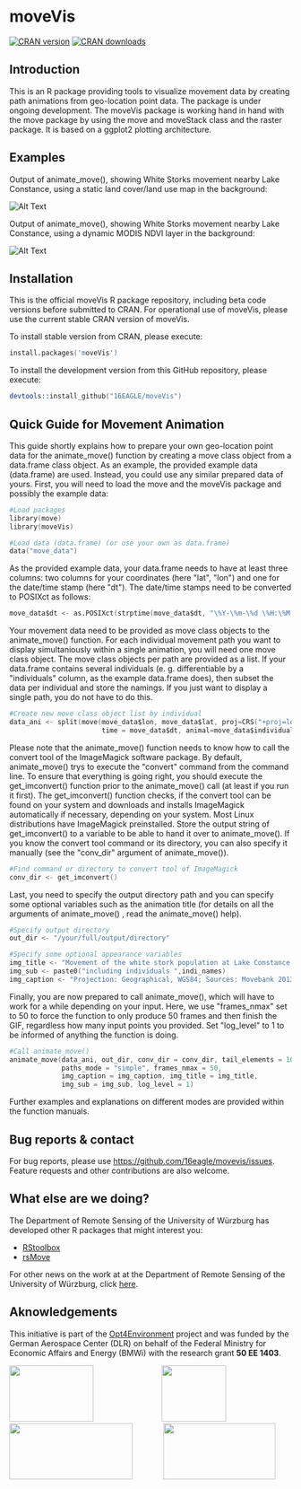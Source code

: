 # moveVis
[![CRAN version](https://www.r-pkg.org/badges/version/moveVis)](https://CRAN.R-project.org/package=moveVis)
[![CRAN downloads](https://cranlogs.r-pkg.org/badges/last-month/moveVis?color=brightgreen)](https://CRAN.R-project.org/package=moveVis)

## Introduction

This is an R package providing tools to visualize movement data by creating path animations from geo-location point data. The package is under ongoing development.  The moveVis package is working hand in hand with the move package by using the move and moveStack class and the raster package. It is based on a ggplot2 plotting architecture.

## Examples

Output of animate_move(), showing White Storks movement nearby Lake Constance, using a static land cover/land use map in the background:

![Alt Text](https://github.com/16EAGLE/AUX_data/blob/master/data/examp1.gif)

Output of animate_move(), showing White Storks movement nearby Lake Constance, using a dynamic MODIS NDVI layer in the background:

![Alt Text](https://github.com/16EAGLE/AUX_data/blob/master/data/examp2.gif)


## Installation

This is the official moveVis R package repository, including beta code versions before submitted to CRAN. For operational use of moveVis, please use the current stable CRAN version of moveVis.

To install stable version from CRAN, please execute:

```s
install.packages('moveVis')
```

To install the development version from this GitHub repository, please execute:

```s
devtools::install_github("16EAGLE/moveVis")
```

## Quick Guide for Movement Animation

This guide shortly explains how to prepare your own geo-location point data for the animate_move() function by creating a move class object from a data.frame class object. As an example, the provided example data (data.frame) are used. Instead, you could use any similar prepared data of yours. First, you will need to load the move and the moveVis package and possibly the example data:

```s
#Load packages
library(move)
library(moveVis)

#Load data (data.frame) (or use your own as data.frame)
data("move_data")
```

As the provided example data, your data.frame needs to have at least three columns: two columns for your coordinates (here "lat", "lon") and one for the date/time stamp (here "dt"). The date/time stamps need to be converted to POSIXct as follows:

```s
move_data$dt <- as.POSIXct(strptime(move_data$dt, "\%Y-\%m-\%d \%H:\%M:\%S", tz = "UTC"))
```

Your movement data need to be provided as move class objects to the animate_move() function. For each individual movement path you want to display simultaniously within a single animation, you will need one move class object. The move class objects per path are provided as a list. If your data.frame contains several individuals (e. g. differentiable by a "individuals" column, as the example data.frame does), then subset the data per individual and store the namings. If you just want to display a single path, you do not have to do this.

```s
#Create new move class object list by individual
data_ani <- split(move(move_data$lon, move_data$lat, proj=CRS("+proj=longlat +ellps=WGS84"),
                       time = move_data$dt, animal=move_data$individual, data=move_data))
```

Please note that the animate_move() function needs to know how to call the convert tool of the ImageMagick software package. By default, animate_move() trys to execute the "convert" command from the command line. To ensure that everything is going right, you should execute the get_imconvert() function prior to the animate_move() call (at least if you run it first). The get_imconvert() function checks, if the convert tool can be found on your system and downloads and installs ImageMagick automatically if necessary, depending on your system. Most Linux distributions have ImageMagick preinstalled. Store the output string of get_imconvert() to a variable to be able to hand it over to animate_move(). If you know the convert tool command or its directory, you can also specify it manually (see the "conv_dir" argument of animate_move()).

```s
#Find command or directory to convert tool of ImageMagick
conv_dir <- get_imconvert()
```

Last, you need to specify the output directory path and you can specify some optional variables such as the animation title (for details on all the arguments of animate_move() , read the animate_move() help).

```s
#Specify output directory
out_dir <- "/your/full/output/directory"

#Specify some optional appearance variables
img_title <- "Movement of the white stork population at Lake Constance, Germany"
img_sub <- paste0("including individuals ",indi_names)
img_caption <- "Projection: Geographical, WGS84; Sources: Movebank 2013; Google Maps"
```

Finally, you are now prepared to call animate_move(), which will have to work for a while depending on your input. Here, we use "frames_nmax" set to 50 to force the function to only produce 50 frames and then finish the GIF, regardless how many  input points you provided. Set "log_level" to 1 to be informed of anything the function is doing.

```s
#Call animate_move()
animate_move(data_ani, out_dir, conv_dir = conv_dir, tail_elements = 10,
             paths_mode = "simple", frames_nmax = 50,
             img_caption = img_caption, img_title = img_title,
             img_sub = img_sub, log_level = 1)
```

Further examples and explanations on different modes are provided within the function manuals.

## Bug reports & contact

For bug reports, please use <https://github.com/16eagle/movevis/issues>. Feature requests and other contributions are also welcome.

## What else are we doing?

The Department of Remote Sensing of the University of Würzburg has developed other R packages that might interest you:
 * <a target="_blank" href="http://bleutner.github.io/RStoolbox/">RStoolbox</a>
 * <a target="_blank" href="https://github.com/RRemelgado/rsMove/">rsMove</a>

For other news on the work at at the Department of Remote Sensing of the University of Würzburg, click <a target="_blank" href="http://remote-sensing.eu/">here</a>.

## Aknowledgements
          
This initiative is part of the <a target="_blank" href="http://www.fernerkundung.geographie.uni-wuerzburg.de/en/lehrstuehle_und_arbeitsgruppen/department_of_remote_sensing/research/projects/current_projects/opt4environment//">Opt4Environment</a> project and was funded by the German Aerospace Center (DLR) on behalf of the Federal Ministry for Economic Affairs and Energy (BMWi) with the research grant <b>50 EE 1403</b>.

<p align="justify">
<a href="http://www.fernerkundung.geographie.uni-wuerzburg.de/en/lehrstuehle_und_arbeitsgruppen/department_of_remote_sensing/startseite//"><img width="150" height="100" src="https://www.uni-wuerzburg.de/typo3conf/ext/uw_sitepackage/Resources/Public/Images/uni-wuerzburg-logo.svg"></a>&nbsp;&nbsp;&nbsp;&nbsp;&nbsp;&nbsp;&nbsp;&nbsp;&nbsp;&nbsp;&nbsp;&nbsp;&nbsp;&nbsp;<a href="http://www.dlr.de/eoc/en/"><img width="115" height="100" src="https://upload.wikimedia.org/wikipedia/commons/thumb/f/f5/DLR_Logo.svg/744px-DLR_Logo.svg.png"></a>&nbsp;&nbsp;&nbsp;&nbsp;&nbsp;&nbsp;&nbsp;&nbsp;&nbsp;&nbsp;&nbsp;&nbsp;&nbsp;&nbsp;<a href="http://www.bmub.bund.de/"><img width="220" height="100" src="https://encrypted-tbn0.gstatic.com/images?q=tbn:ANd9GcRX92Q6lhYFo0Rv7p7Y3obqFXsxRyjXMNKSJ_q9bAvXYdFd5wOF3Q"></a>&nbsp;&nbsp;&nbsp;&nbsp;&nbsp;&nbsp;&nbsp;&nbsp;&nbsp;&nbsp;&nbsp;&nbsp;&nbsp;&nbsp;<a href="http://www.orn.mpg.de/en/"><img width="200" height="100" src="https://www.molgen.mpg.de/188611/mpi_Seew_LogoText-1355515314.gif"></a>

</p>


